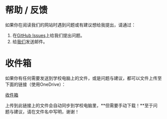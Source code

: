 # 帮助 / 反馈

如果你在阅读我们的网站时遇到问题或有建议想给我提出，请通过：
1. 在[GitHub Issues](https://github.com/zz19z-2021-2/zz19z-2021-2.github.io/issues)上给我们提出问题。
2. 给[我们](mailto:huanqiu_myworld@163.com)发送邮件。

# 收件箱

如果你有任何需要发送到学校电脑上的文件，或是问题与建议，都可以文件上传至下面的链接（使用OneDrive）：

<div id="inbox-warning" class="alert alert-warning" role="alert" style="display: none;">
    <strong>请注意：</strong>该内容来自外部网站且不支持深色模式，夜间使用请注意亮度调节。
</div>
<div class="d-grid">
    <a class="btn btn-primary" href="https://xiaocaozz-my.sharepoint.com/:f:/g/personal/class_xiaocaozz_onmicrosoft_com/Ek5-gkMo_zNHnV7Ez8DYr88BtzSUCwuI2Q367uQIRSaQdQ?e=j02Kyz">收件箱</a>
</div>

上传到此链接上的文件会自动同步到学校电脑里，**但需要手动下载！**至于问题与建议，请在文件名中写明，谢谢！

<script>
let inboxWarning = document.getElementById("inbox-warning");
let rootElement = document.documentElement;
window.onload = (event) => {
    if (rootElement.attributes.getNamedItem("data-bs-theme").value == "dark") {
        inboxWarning.style.display = "block";
    }
}
window.matchMedia('(prefers-color-scheme: dark)').addEventListener('change', () => {
    if (rootElement.attributes.getNamedItem("data-bs-theme").value == "dark") {
        inboxWarning.style.display = "block";
    } else {
        inboxWarning.style.display = "none";
    }
})
</script>